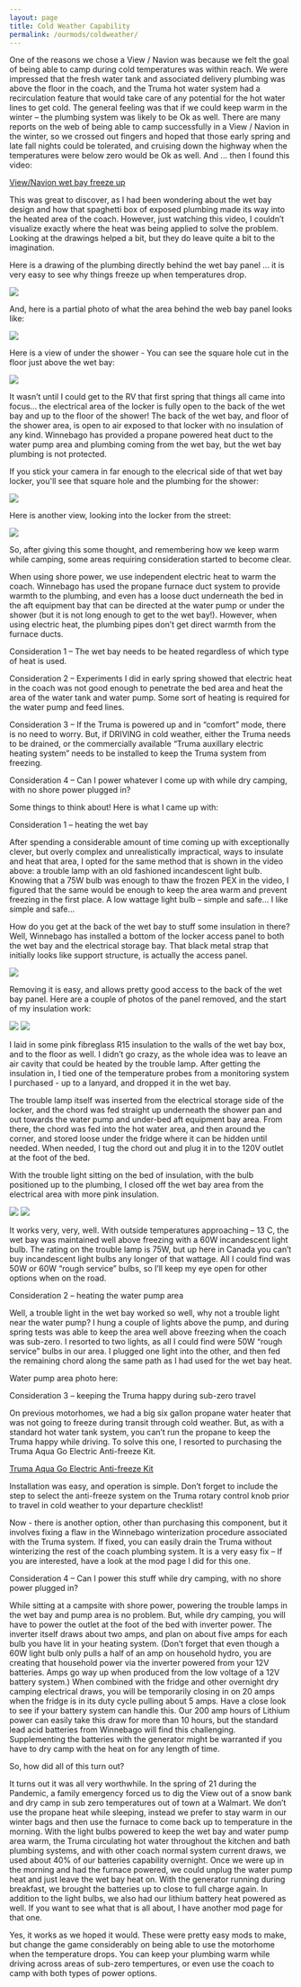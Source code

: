 ```yaml
---
layout: page
title: Cold Weather Capability
permalink: /ourmods/coldweather/
---
```

One of the reasons we chose a View / Navion was because we felt the goal of being able to camp during cold temperatures was within reach.  We were impressed that the fresh water tank and associated delivery plumbing was above the floor in the coach, and the Truma hot water system had a recirculation feature that would take care of any potential for the hot water lines to get cold.  The general feeling was that if we could keep warm in the winter – the plumbing system was likely to be Ok as well.  There are many reports on the web of being able to camp successfully in a View / Navion in the winter, so we crossed out fingers and hoped that those early spring and late fall nights could be tolerated, and cruising down the highway when the temperatures were below zero would be Ok as well.
And ... then I found this video:

[View/Navion wet bay freeze up](https://www.youtube.com/watch?v=2ZOGvqfBxvw&t=189s)

This was great to discover, as I had been wondering about the wet bay design and how that spaghetti box of exposed plumbing made its way into the heated area of the coach.  However, just watching this video, I couldn’t visualize exactly where the heat was being applied to solve the problem.  Looking at the drawings helped a bit, but they do leave quite a bit to the imagination.

Here is a drawing of the plumbing directly behind the wet bay panel ... it is very easy to see why things freeze up when temperatures drop.

<img src="/assets/wetbaydrawingweb.jpg"/>

And, here is a partial photo of what the area behind the web bay panel looks like:

<img src="/assets/1abehindwetbayweb.jpg"/>

Here is a view of under the shower - You can see the square hole cut in the floor just above the wet bay:

<img src="/assets/1undershowerweb.jpg"/>

It wasn’t until I could get to the RV that first spring that things all came into focus... the electrical area of the locker is fully open to the back of the wet bay and up to the floor of the shower!  The back of the wet bay, and floor of the shower area, is open to air exposed to that locker with no insulation of any kind.  Winnebago has provided a propane powered heat duct to the water pump area and plumbing coming from the wet bay, but the wet bay plumbing is not protected.

If you stick your camera in far enough to the elecrical side of that wet bay locker, you'll see that square hole and the plumbing for the shower:

<img src="/assets/2undershower2web.jpg"/>

Here is another view, looking into the locker from the street:

<img src="/assets/3backofelecbayweb.jpg"/>

So, after giving this some thought, and remembering how we keep warm while camping, some areas requiring consideration started to become clear.

When using shore power, we use independent electric heat to warm the coach.  Winnebago has used the propane furnace duct system to provide warmth to the plumbing, and even has a loose duct underneath the bed in the aft equipment bay that can be directed at the water pump or under the shower (but it is not long enough to get to the wet bay!).  However, when using electric heat, the plumbing pipes don’t get direct warmth from the furnace ducts.

Consideration 1 – The wet bay needs to be heated regardless of which type of heat is used.

Consideration 2 – Experiments I did in early spring showed that electric heat in the coach was not good enough to penetrate the bed area and heat the area of the water tank and water pump.  Some sort of heating is required for the water pump and feed lines.

Consideration 3 – If the Truma is powered up and in “comfort” mode, there is no need to worry.  But, if DRIVING in cold weather, either the Truma needs to be drained, or the commercially available “Truma auxillary electric heating system” needs to be installed to keep the Truma system from freezing.

Consideration 4 – Can I power whatever I come up with while dry camping, with no shore power plugged in?

Some things to think about!  Here is what I came up with:

Consideration 1 – heating the wet bay

After spending a considerable amount of time coming up with exceptionally clever, but overly complex and unrealistically impractical, ways to insulate and heat that area, I opted for the same method that is shown in the video above:  a trouble lamp with an old fashioned incandescent light bulb.  Knowing that a 75W bulb was enough to thaw the frozen PEX in the video, I figured that the same would be enough to keep the area warm and prevent freezing in the first place.  A low wattage light bulb – simple and safe... I like simple and safe...

How do you get at the back of the wet bay to stuff some insulation in there?  Well, Winnebago has installed a bottom of the locker access panel to both the wet bay and the electrical storage bay.  That black metal strap that initially looks like support structure, is actually the access panel.

<img src="/assets/4viewofexterioracesspanelweb.jpg"/>

Removing it is easy, and allows pretty good access to the back of the wet bay panel.  Here are a couple of photos of the panel removed, and the start of my insulation work:

<img src="/assets/5viewinacesspanel2web.jpg"/>

<img src="/assets/6viewinacesspanelweb.jpg"/>

I laid in some pink fibreglass R15 insulation to the walls of the wet bay box, and to the floor as well.  I didn’t go crazy, as the whole idea was to leave an air cavity that could be heated by the trouble lamp.  After getting the insulation in, I tied one of the temperature probes from a monitoring system I purchased - up to a lanyard, and dropped it in the wet bay.  

The trouble lamp itself was inserted from the electrical storage side of the locker, and the chord was fed straight up underneath the shower pan and out towards the water pump and under-bed aft equipment bay area.  From there, the chord was fed into the hot water area, and then around the corner, and stored loose under the fridge where it can be hidden until needed.  When needed, I tug the chord out and plug it in to the 120V outlet at the foot of the bed.


With the trouble light sitting on the bed of insulation, with the bulb positioned up to the plumbing, I closed off the wet bay area from the electrical area with more pink insulation.

<img src="/assets/8wetbaywithheatweb.jpg"/>


<img src="/assets/9elecbaywithinsulationweb.jpg"/>

It works very, very, well.  With outside temperatures approaching – 13 C, the wet bay was maintained well above freezing with a 60W incandescent light bulb.  The rating on the trouble lamp is 75W, but up here in Canada you can’t buy incandescent light bulbs any longer of that wattage.  All I could find was 50W or 60W “rough service” bulbs, so I’ll keep my eye open for other options when on the road.

Consideration 2 – heating the water pump area

Well, a trouble light in the wet bay worked so well, why not a trouble light near the water pump?  I hung a couple of lights above the pump, and during spring tests was able to keep the area well above freezing when the coach was sub-zero.  I resorted to two lights, as all I could find were 50W “rough service” bulbs in our area.  I plugged one light into the other, and then fed the remaining chord along the same path as I had used for the wet bay heat.

Water pump area photo here:

Consideration 3 – keeping the Truma happy during sub-zero travel

On previous motorhomes, we had a big six gallon propane water heater that was not going to freeze during transit through cold weather.  But, as with a standard hot water tank system, you can’t run the propane to keep the Truma happy while driving.  To solve this one, I resorted to purchasing the Truma Aqua Go Electric Anti-freeze Kit.

[Truma Aqua Go Electric Anti-freeze Kit]( https://shop.truma.net/products/aquago-electric-antifreeze-kit)

Installation was easy, and operation is simple.  Don’t forget to include the step to select the anti-freeze system on the Truma rotary control knob prior to travel in cold weather to your departure checklist!

Now - there is another option, other than purchasing this component, but it involves fixing a flaw in the Winnebago winterization procedure associated with the Truma system.  If fixed, you can easily drain the Truma without winterizing the rest of the coach plumbing system.  It is a very easy fix – If you are interested, have a look at the mod page I did for this one.

Consideration 4 – Can I power this stuff while dry camping, with no shore power plugged in?

While sitting at a campsite with shore power, powering the trouble lamps in the wet bay and pump area is no problem.  But, while dry camping, you will have to power the outlet at the foot of the bed with inverter power.  The inverter itself draws about two amps, and plan on about five amps for each bulb you have lit in your heating system.  (Don’t forget that even though a 60W light bulb only pulls a half of an amp on household hydro, you are creating that household power via the inverter powered from your 12V batteries.  Amps go way up when produced from the low voltage of a 12V battery system.)  When combined with the fridge and other overnight dry camping electrical draws, you will be temporarily closing in on 20 amps when the fridge is in its duty cycle pulling about 5 amps.  Have a close look to see if your battery system can handle this.  Our 200 amp hours of Lithium power can easily take this draw for more than 10 hours, but the standard lead acid batteries from Winnebago will find this challenging.  Supplementing the batteries with the generator might be warranted if you have to dry camp with the heat on for any length of time.  

So, how did all of this turn out?

It turns out it was all very worthwhile.  In the spring of 21 during the Pandemic, a family emergency forced us to dig the View out of a snow bank and dry camp in sub zero temperatures out of town at a Walmart.  We don’t use the propane heat while sleeping, instead we prefer to stay warm in our winter bags and then use the furnace to come back up to temperature in the morning.  With the light bulbs powered to keep the wet bay and water pump area warm, the Truma circulating hot water throughout the kitchen and bath plumbing systems, and with other coach normal system current draws, we used about 40% of our batteries capability overnight.  Once we were up in the morning and had the furnace powered, we could unplug the water pump heat and just leave the wet bay heat on.  With the generator running during breakfast, we brought the batteries up to close to full charge again.  In addition to the light bulbs, we also had our lithium battery heat powered as well.  If you want to see what that is all about, I have another mod page for that one.

Yes, it works as we hoped it would.  These were pretty easy mods to make, but change the game considerably on being able to use the motorhome when the temperature drops.  You can keep your plumbing warm while driving across areas of sub-zero tempertures, or even use the coach to camp with both types of power options.










